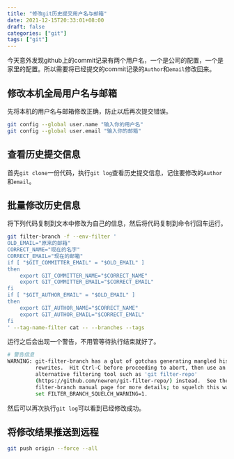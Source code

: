 ```yaml
---
title: "修改git历史提交用户名与邮箱"
date: 2021-12-15T20:33:01+08:00
draft: false
categories: ["git"]
tags: ["git"]
---
```


今天意外发现github上的commit记录有两个用户名，一个是公司的配置，一个是家里的配置。所以需要将已经提交的commit记录的`Author`和`email`修改回来。

## 修改本机全局用户名与邮箱

先将本机的用户名与邮箱修改正确，防止以后再次提交错误。

```bash
git config --global user.name "输入你的用户名"
git config --global user.email "输入你的邮箱"
```

## 查看历史提交信息

首先`git clone`一份代码，执行`git log`查看历史提交信息，记住要修改的`Author`和`email`。

## 批量修改历史信息

将下列代码复制到文本中修改为自己的信息，然后将代码复制到命令行回车运行。

```bash
git filter-branch -f --env-filter '
OLD_EMAIL="原来的邮箱"
CORRECT_NAME="现在的名字"
CORRECT_EMAIL="现在的邮箱"
if [ "$GIT_COMMITTER_EMAIL" = "$OLD_EMAIL" ]
then
    export GIT_COMMITTER_NAME="$CORRECT_NAME"
    export GIT_COMMITTER_EMAIL="$CORRECT_EMAIL"
fi
if [ "$GIT_AUTHOR_EMAIL" = "$OLD_EMAIL" ]
then
    export GIT_AUTHOR_NAME="$CORRECT_NAME"
    export GIT_AUTHOR_EMAIL="$CORRECT_EMAIL"
fi
' --tag-name-filter cat -- --branches --tags
```

运行之后会出现一个警告，不用管等待执行结束就好了。

```bash
# 警告信息
WARNING: git-filter-branch has a glut of gotchas generating mangled history
         rewrites.  Hit Ctrl-C before proceeding to abort, then use an
         alternative filtering tool such as 'git filter-repo'
         (https://github.com/newren/git-filter-repo/) instead.  See the
         filter-branch manual page for more details; to squelch this warning,
         set FILTER_BRANCH_SQUELCH_WARNING=1.
```

然后可以再次执行`git log`可以看到已经修改成功。

## 将修改结果推送到远程

```bash
git push origin --force --all
```

